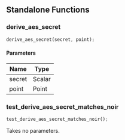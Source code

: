 ## Standalone Functions

### derive_aes_secret

```rust
derive_aes_secret(secret, point);
```

#### Parameters
| Name | Type |
| --- | --- |
| secret | Scalar |
| point | Point |

### test_derive_aes_secret_matches_noir

```rust
test_derive_aes_secret_matches_noir();
```

Takes no parameters.

